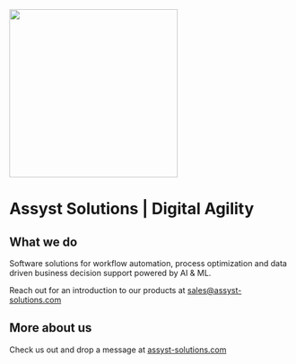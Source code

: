 <img src="https://app.assyst-solutions.com/assets/images/logo-horizontal.png" width="300">

# Assyst Solutions | Digital Agility

## What we do
Software solutions for workflow automation, process optimization and data driven business decision support powered by AI & ML. 

Reach out for an introduction to our products at [sales@assyst-solutions.com](mailto:sales@assyst-solutions.com)

## More about us
Check us out and drop a message at [assyst-solutions.com](https://assyst-solutions.com)